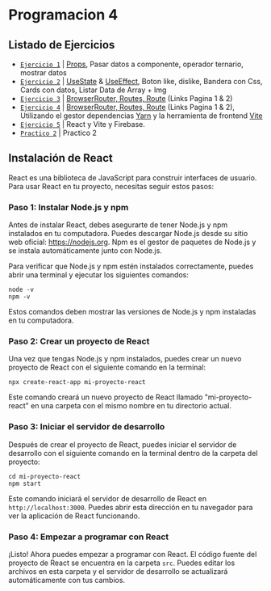 # Programacion 4
## Listado de Ejercicios
* [`Ejercicio 1`](https://github.com/SamuelMer18/Programacion-4/tree/main/ejercicio1) | [Props](https://react.dev/learn/passing-props-to-a-component), Pasar datos a componente, operador ternario, mostrar datos
* [`Ejercicio 2`](https://github.com/SamuelMer18/Programacion-4/tree/main/ejercicio2) | 
[UseState](https://react.dev/reference/react/useState) & [UseEffect](https://react.dev/reference/react/useEffect), Boton like, dislike, Bandera con Css, Cards con datos, Listar Data de Array + Img
* [`Ejercicio 3`](https://github.com/SamuelMer18/Programacion-4/tree/main/ejercicio3#readme) | [BrowserRouter, Routes, Route](https://www.w3schools.com/react/react_router.asp) (Links Pagina 1 & 2)
* [`Ejercicio 4`](https://github.com/SamuelMer18/Programacion-4/tree/main/ejercicio4) | [BrowserRouter, Routes, Route](https://www.w3schools.com/react/react_router.asp) (Links Pagina 1 & 2), Utilizando el gestor dependencias [Yarn](https://yarnpkg.com/) y la herramienta de frontend [Vite](https://vitejs.dev/)
* [`Ejercicio 5`](https://github.com/SamuelMer18/Programacion-4/tree/main/ejercicio3#readme) | React y Vite y Firebase.
* [`Practico 2`](https://github.com/SamuelMer18/Programacion-4/tree/main/practico2) | Practico 2
## Instalación de React

React es una biblioteca de JavaScript para construir interfaces de usuario. Para usar React en tu proyecto, necesitas seguir estos pasos:

### Paso 1: Instalar Node.js y npm

Antes de instalar React, debes asegurarte de tener Node.js y npm instalados en tu computadora. Puedes descargar Node.js desde su sitio web oficial: https://nodejs.org. Npm es el gestor de paquetes de Node.js y se instala automáticamente junto con Node.js.

Para verificar que Node.js y npm estén instalados correctamente, puedes abrir una terminal y ejecutar los siguientes comandos:

```
node -v
npm -v
```

Estos comandos deben mostrar las versiones de Node.js y npm instaladas en tu computadora.

### Paso 2: Crear un proyecto de React 

Una vez que tengas Node.js y npm instalados, puedes crear un nuevo proyecto de React con el siguiente comando en la terminal:

```
npx create-react-app mi-proyecto-react
```

Este comando creará un nuevo proyecto de React llamado "mi-proyecto-react" en una carpeta con el mismo nombre en tu directorio actual.

### Paso 3: Iniciar el servidor de desarrollo

Después de crear el proyecto de React, puedes iniciar el servidor de desarrollo con el siguiente comando en la terminal dentro de la carpeta del proyecto:

```
cd mi-proyecto-react
npm start
```

Este comando iniciará el servidor de desarrollo de React en `http://localhost:3000`. Puedes abrir esta dirección en tu navegador para ver la aplicación de React funcionando.

### Paso 4: Empezar a programar con React

¡Listo! Ahora puedes empezar a programar con React. El código fuente del proyecto de React se encuentra en la carpeta `src`. Puedes editar los archivos en esta carpeta y el servidor de desarrollo se actualizará automáticamente con tus cambios.
